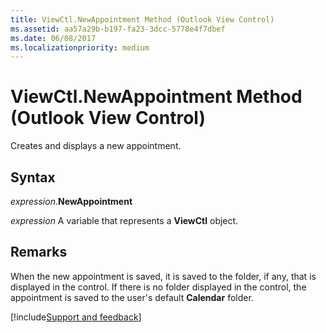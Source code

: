 ```yaml
---
title: ViewCtl.NewAppointment Method (Outlook View Control)
ms.assetid: aa57a29b-b197-fa23-3dcc-5778e4f7dbef
ms.date: 06/08/2017
ms.localizationpriority: medium
---
```



# ViewCtl.NewAppointment Method (Outlook View Control)

Creates and displays a new appointment.


## Syntax

_expression_.**NewAppointment**

_expression_ A variable that represents a **ViewCtl** object.


## Remarks

When the new appointment is saved, it is saved to the folder, if any, that is displayed in the control. If there is no folder displayed in the control, the appointment is saved to the user's default **Calendar** folder.

[!include[Support and feedback](~/includes/feedback-boilerplate.md)]